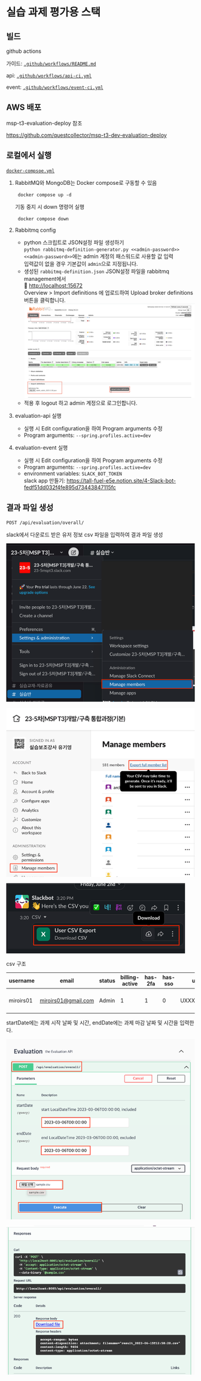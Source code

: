 # 실습 과제 평가용 스택

## 빌드

github actions

가이드: [`.github/workflows/README.md`](.github/workflows/README.md)

api: [`.github/workflows/api-ci.yml`](.github/workflows/api-ci.yml)

event: [`.github/workflows/event-ci.yml`](.github/workflows/event-ci.yml)

## AWS 배포

msp-t3-evaluation-deploy 참조

<https://github.com/questcollector/msp-t3-dev-evaluation-deploy>

## 로컬에서 실행

[`docker-compsoe.yml`](docker-compose.yml)

1. RabbitMQ와 MongoDB는 Docker compose로 구동할 수 있음

   ```shell
    docker compose up -d
   ```

   기동 중지 시 down 명령어 실행

   ```shell
    docker compose down
   ```

2. Rabbitmq config
   - python 스크립트로 JSON설정 파일 생성하기<br>
     ```python rabbitmq-definition-generator.py <<admin-password>>```<br>
     `<<admin-password>>`에는 admin 계정의 패스워드로 사용할 값 입력<br>
     입력값이 없을 경우 기본값이 `admin`으로 지정됩니다.
   - 생성된 `rabbitmq-definition.json` JSON설정 파일을 rabbitmq management에서  
     :link: <http://localhost:15672>  </br>
     Overview > Import definitions 에 업로드하여 Upload broker definitions 버튼을 클릭합니다.
     ![rabbitmq-management](img/rabbitmq-management.png)</br>
   - 적용 후 logout 하고 admin 계정으로 로그인합니다.
3. evaluation-api 실행
   - 실행 시 Edit configuration을 하여 Program arguments 수정
   - Program arguments: ```--spring.profiles.active=dev```
4. evaluation-event 실행
   - 실행 시 Edit configuration을 하여 Program arguments 수정
   - Program arguments: ```--spring.profiles.active=dev```
   - environment variables: `SLACK_BOT_TOKEN`  
     slack app 만들기: <https://tall-fuel-e5e.notion.site/4-Slack-bot-fedf51dd032f4fe895d73443847115fc>

## 결과 파일 생성

`POST /api/evaluation/overall/`

slack에서 다운로드 받은 유저 정보 csv 파일을 입력하여 결과 파일 생성

![manage members.png](img/manage%20members.png)

![export csv.png](img/export%20csv.png)

![download csv.png](img/download%20csv.png)

csv 구조

| username  | email               | status | billing-active | has-2fa | has-sso | userid      | fullname     | displayname  | expiration-timestamp |
|-----------|---------------------|--------|----------------|---------|---------|-------------|--------------|--------------|----------------------|
| miroirs01 | miroirs01@gmail.com | Admin  | 1              | 1       | 0       | UXXXXXXXXXX | "실습보조강사 유기영" | "실습보조강사 유기영" |                      |

startDate에는 과제 시작 날짜 및 시간, endDate에는 과제 마감 날짜 및 시간을 입력한다.

![api request.png](img/api%20request.png)

![download result.png](img/download%20result.png)
